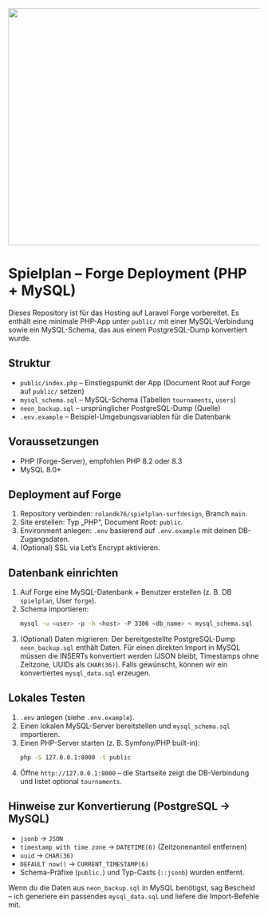 <div align="center">
<img width="1200" height="475" alt="GHBanner" src="https://github.com/user-attachments/assets/0aa67016-6eaf-458a-adb2-6e31a0763ed6" />
</div>

# Spielplan – Forge Deployment (PHP + MySQL)

Dieses Repository ist für das Hosting auf Laravel Forge vorbereitet. Es enthält eine minimale PHP-App unter `public/` mit einer MySQL-Verbindung sowie ein MySQL-Schema, das aus einem PostgreSQL-Dump konvertiert wurde.

## Struktur

- `public/index.php` – Einstiegspunkt der App (Document Root auf Forge auf `public/` setzen)
- `mysql_schema.sql` – MySQL-Schema (Tabellen `tournaments`, `users`)
- `neon_backup.sql` – ursprünglicher PostgreSQL-Dump (Quelle)
- `.env.example` – Beispiel-Umgebungsvariablen für die Datenbank

## Voraussetzungen

- PHP (Forge-Server), empfohlen PHP 8.2 oder 8.3
- MySQL 8.0+

## Deployment auf Forge

1. Repository verbinden: `rolandk76/spielplan-surfdesign`, Branch `main`.
2. Site erstellen: Typ „PHP“, Document Root: `public`.
3. Environment anlegen: `.env` basierend auf `.env.example` mit deinen DB-Zugangsdaten.
4. (Optional) SSL via Let’s Encrypt aktivieren.

## Datenbank einrichten

1. Auf Forge eine MySQL-Datenbank + Benutzer erstellen (z. B. DB `spielplan`, User `forge`).
2. Schema importieren:
   ```bash
   mysql -u <user> -p -h <host> -P 3306 <db_name> < mysql_schema.sql
   ```
3. (Optional) Daten migrieren: Der bereitgestellte PostgreSQL-Dump `neon_backup.sql` enthält Daten. Für einen direkten Import in MySQL müssen die INSERTs konvertiert werden (JSON bleibt, Timestamps ohne Zeitzone, UUIDs als `CHAR(36)`). Falls gewünscht, können wir ein konvertiertes `mysql_data.sql` erzeugen.

## Lokales Testen

1. `.env` anlegen (siehe `.env.example`).
2. Einen lokalen MySQL-Server bereitstellen und `mysql_schema.sql` importieren.
3. Einen PHP-Server starten (z. B. Symfony/PHP built-in):
   ```bash
   php -S 127.0.0.1:8000 -t public
   ```
4. Öffne `http://127.0.0.1:8000` – die Startseite zeigt die DB-Verbindung und listet optional `tournaments`.

## Hinweise zur Konvertierung (PostgreSQL → MySQL)

- `jsonb` → `JSON`
- `timestamp with time zone` → `DATETIME(6)` (Zeitzonenanteil entfernen)
- `uuid` → `CHAR(36)`
- `DEFAULT now()` → `CURRENT_TIMESTAMP(6)`
- Schema-Präfixe (`public.`) und Typ-Casts (`::jsonb`) wurden entfernt.

Wenn du die Daten aus `neon_backup.sql` in MySQL benötigst, sag Bescheid – ich generiere ein passendes `mysql_data.sql` und liefere die Import-Befehle mit.
